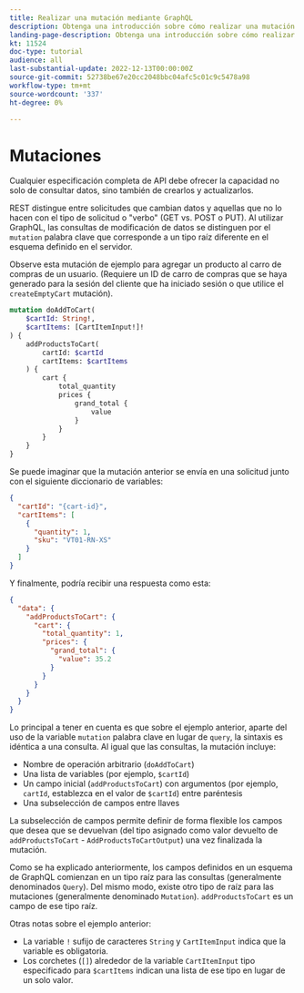 ```yaml
---
title: Realizar una mutación mediante GraphQL
description: Obtenga una introducción sobre cómo realizar una mutación con GraphQL en Adobe Commerce y [!DNL Magento Open Source]. Realice la primera mutación utilizando llamadas del POST.
landing-page-description: Obtenga una introducción sobre cómo realizar una mutación con GraphQL en Adobe Commerce y [!DNL Magento Open Source]. Realice la primera mutación utilizando llamadas del POST.
kt: 11524
doc-type: tutorial
audience: all
last-substantial-update: 2022-12-13T00:00:00Z
source-git-commit: 52738be67e20cc2048bbc04afc5c01c9c5478a98
workflow-type: tm+mt
source-wordcount: '337'
ht-degree: 0%

---
```


# Mutaciones

Cualquier especificación completa de API debe ofrecer la capacidad no solo de consultar datos, sino también de crearlos y actualizarlos.

REST distingue entre solicitudes que cambian datos y aquellas que no lo hacen con el tipo de solicitud o &quot;verbo&quot; (GET vs. POST o PUT).
Al utilizar GraphQL, las consultas de modificación de datos se distinguen por el `mutation` palabra clave que corresponde a un tipo raíz diferente en el esquema definido en el servidor.

Observe esta mutación de ejemplo para agregar un producto al carro de compras de un usuario. (Requiere un ID de carro de compras que se haya generado para la sesión del cliente que ha iniciado sesión o que utilice el `createEmptyCart` mutación).

```graphql
mutation doAddToCart(
    $cartId: String!,
    $cartItems: [CartItemInput!]!
) {
    addProductsToCart(
        cartId: $cartId
        cartItems: $cartItems
    ) {
        cart {
            total_quantity
            prices {
                grand_total {
                    value
                }
            }
        }
    }
}
```

Se puede imaginar que la mutación anterior se envía en una solicitud junto con el siguiente diccionario de variables:

```json
{
  "cartId": "{cart-id}",
  "cartItems": [
    {
      "quantity": 1,
      "sku": "VT01-RN-XS"
    }
  ]
}
```

Y finalmente, podría recibir una respuesta como esta:

```json
{
  "data": {
    "addProductsToCart": {
      "cart": {
        "total_quantity": 1,
        "prices": {
          "grand_total": {
            "value": 35.2
          }
        }
      }
    }
  }
}
```

Lo principal a tener en cuenta es que sobre el ejemplo anterior, aparte del uso de la variable `mutation` palabra clave en lugar de `query`, la sintaxis es idéntica a una consulta. Al igual que las consultas, la mutación incluye:

* Nombre de operación arbitrario (`doAddToCart`)
* Una lista de variables (por ejemplo, `$cartId`)
* Un campo inicial (`addProductsToCart`) con argumentos (por ejemplo, `cartId`, establezca en el valor de `$cartId`) entre paréntesis
* Una subselección de campos entre llaves

La subselección de campos permite definir de forma flexible los campos que desea que se devuelvan (del tipo asignado como valor devuelto de `addProductsToCart` - `AddProductsToCartOutput`) una vez finalizada la mutación.

Como se ha explicado anteriormente, los campos definidos en un esquema de GraphQL comienzan en un tipo raíz para las consultas (generalmente denominados `Query`). Del mismo modo, existe otro tipo de raíz para las mutaciones (generalmente denominado `Mutation`). `addProductsToCart` es un campo de ese tipo raíz.

Otras notas sobre el ejemplo anterior:

* La variable `!` sufijo de caracteres `String` y `CartItemInput` indica que la variable es obligatoria.
* Los corchetes (`[]`) alrededor de la variable `CartItemInput` tipo especificado para `$cartItems` indican una lista de ese tipo en lugar de un solo valor.
